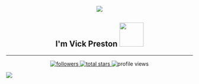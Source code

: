 <p align="center">
  <img src="https://capsule-render.vercel.app/api?type=waving&color=gradient&text=Hello!&height=100&section=header"/>
</p>
<h2 align="center"> I'm Vick Preston <img src="https://media.giphy.com/media/12oufCB0MyZ1Go/giphy.gif" width="65"></h2>

---
<p align="center">
<a href="https://github.com/Vickouma77?tab=followers">
  <img alt="followers" title="Follow me on Github" src="https://custom-icon-badges.demolab.com/github/followers/Vickouma77?color=236ad3&labelColor=1155ba&style=for-the-badge&logo=person-add&label=Followers&logoColor=white"/>
</a>
<a href="https://github.com/Vickouma77?tab=repositories&sort=stargazers">
  <img alt="total stars" title="Total stars on GitHub" src="https://custom-icon-badges.demolab.com/github/stars/Vickouma77?color=55960c&style=for-the-badge&labelColor=488207&logo=star"/>
</a>
<img alt="profile views" title="Profile views on GitHub" src="https://komarev.com/ghpvc/?username=Vickouma77&style=for-the-badge&color=blue"/>
</p>
<p align="left">
  <img src="https://capsule-render.vercel.app/api?type=waving&color=gradient&height=100&section=footer"/>
</p>

